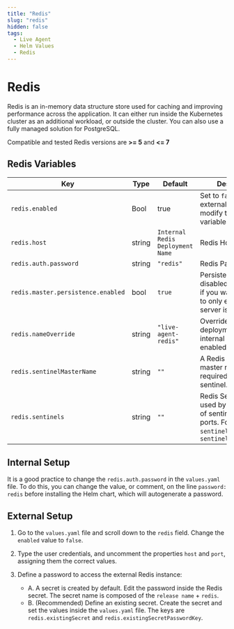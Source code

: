 ```yaml
---
title: "Redis" 
slug: "redis" 
hidden: false 
tags:
  - Live Agent
  - Helm Values
  - Redis
---
```


# Redis

Redis is an in-memory data structure store used for caching and improving performance across the application.
It can either run inside the Kubernetes cluster as an additional workload, or outside the cluster.
You can also use a fully managed solution for PostgreSQL.

Compatible and tested Redis versions are **>= 5** and **<= 7**

## Redis Variables

| Key                                | Type   | Default                          | Description                                                                                                                           |
|------------------------------------|--------|----------------------------------|---------------------------------------------------------------------------------------------------------------------------------------|
| `redis.enabled`                    | Bool   | true                             | Set to `false` if using external redis and modify the below variables.                                                                |
| `redis.host`                       | string | `Internal Redis Deployment Name` | Redis Host Name                                                                                                                       |
| `redis.auth.password`              | string | `"redis"`                        | Redis Password                                                                                                                        |
| `redis.master.persistence.enabled` | bool   | `true`                           | Persistence can be disabled completely, if you want your data to only exist while the server is running.                              |
| `redis.nameOverride`               | string | `"live-agent-redis"`             | Override the deployment name, if internal Redis is enabled.                                                                           |
| `redis.sentinelMasterName`         | string | `""`                             | A Redis sentinel master name is required when using sentinel.                                                                         |
| `redis.sentinels`                  | string | `""`                             | Redis Sentinel can be used by passing a list of sentinel hosts and ports. For example: `sentinel_host1:port1`, `sentinel_host2:port2` |

## Internal Setup

It is a good practice to change the `redis.auth.password` in the `values.yaml` file. To do this, you can change the value, or comment, on the line `password: redis` before installing the Helm chart, which will autogenerate a password.

## External Setup

1. Go to the `values.yaml` file and scroll down to the `redis` field. Change the `enabled` value to `false`.

2. Type the user credentials, and uncomment the properties `host` and `port`, assigning them the correct values.

3. Define a password to access the external Redis instance:
    - A. A secret is created by default. Edit the password inside the Redis secret. The secret name is composed of the `release name` + `redis`.
    - B. (Recommended) Define an existing secret. Create the secret and set the values inside the `values.yaml` file. The keys are `redis.existingSecret` and `redis.existingSecretPasswordKey`.
